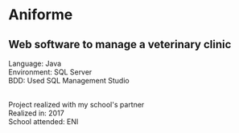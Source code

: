 # Aniforme
<h2>Web software to manage a veterinary clinic</h2>

Language: Java <br >
Environment: SQL Server <br >
BDD: Used SQL Management Studio <br ><br >


Project realized with my school's partner<br >
Realized in: 2017 <br >
School attended: ENI
